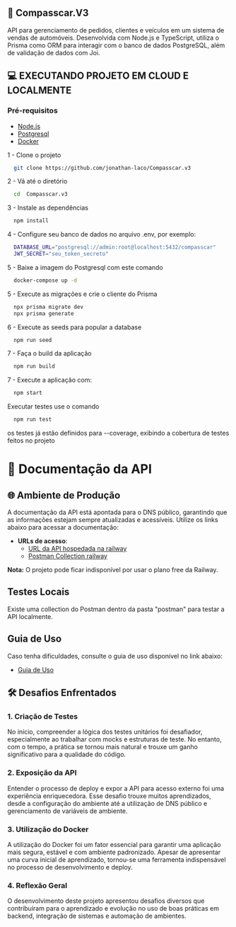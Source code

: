 ## 🚗 Compasscar.V3

API para gerenciamento de pedidos, clientes e veículos em um sistema de vendas de automóveis. Desenvolvida com Node.js e TypeScript, utiliza o Prisma como ORM para interagir com o banco de dados PostgreSQL, além de validação de dados com Joi.

## 💻 EXECUTANDO PROJETO EM CLOUD E LOCALMENTE 

### Pré-requisitos

- [Node.js](https://nodejs.org/)
- [Postgresql](https://www.postgresql.org/)
- [Docker](https://www.docker.com/)

1 - Clone o projeto

```bash
  git clone https://github.com/jonathan-laco/Compasscar.v3
```

2 - Vá até o diretório

```bash
  cd  Compasscar.v3
```

3 - Instale as dependências

```bash
  npm install
```

4 - Configure seu banco de dados no arquivo .env, por exemplo:

```bash
  DATABASE_URL="postgresql://admin:root@localhost:5432/compasscar"
  JWT_SECRET="seu_token_secreto"
```

5 - Baixe a imagem do Postgresql com este comando

```bash
  docker-compose up -d
```

5 - Execute as migrações e crie o cliente do Prisma

```bash
  npx prisma migrate dev
  npx prisma generate
```

6 - Execute as seeds para popular a database

```bash
  npm run seed
```

7 - Faça o build da aplicação

```bash
  npm run build
```

7 - Execute a aplicação com:

```bash
  npm start
```

Executar testes use o comando

```bash
  npm run test
```

os testes já estão definidos para --coverage, exibindo a cobertura de testes feitos no projeto

# 🔢 Documentação da API

## 🌐 Ambiente de Produção

A documentação da API está apontada para o DNS público, garantindo que as informações estejam sempre atualizadas e acessíveis. Utilize os links abaixo para acessar a documentação:

- **URLs de acesso**:
  - [URL da API hospedada na railway](https://compasscarv3-production.up.railway.app/api-docs)
  - [Postman Collection railway](https://www.postman.com/jonathan0x539/workspace/compasscar-v3/collection/14156529-d51a5a9f-4688-4a37-aafe-6b49f2faeeeb?action=share&source=copy-link&creator=14156529)

**Nota:** O projeto pode ficar indisponível por usar o plano free da Railway.

## Testes Locais

Existe uma collection do Postman dentro da pasta "postman" para testar a API localmente.

## Guia de Uso

Caso tenha dificuldades, consulte o guia de uso disponível no link abaixo:

- [Guia de Uso](https://pepper-tuck-27a.notion.site/Compass-CAR-19be90d9b1278002844acf9ba174be2e?pvs=73)

## 🛠️ Desafios Enfrentados

### 1. Criação de Testes

No início, compreender a lógica dos testes unitários foi desafiador, especialmente ao trabalhar com mocks e estruturas de teste. No entanto, com o tempo, a prática se tornou mais natural e trouxe um ganho significativo para a qualidade do código.

### 2. Exposição da API

Entender o processo de deploy e expor a API para acesso externo foi uma experiência enriquecedora. Esse desafio trouxe muitos aprendizados, desde a configuração do ambiente até a utilização de DNS público e gerenciamento de variáveis de ambiente.

### 3. Utilização do Docker

A utilização do Docker foi um fator essencial para garantir uma aplicação mais segura, estável e com ambiente padronizado. Apesar de apresentar uma curva inicial de aprendizado, tornou-se uma ferramenta indispensável no processo de desenvolvimento e deploy.

### 4. Reflexão Geral

O desenvolvimento deste projeto apresentou desafios diversos que contribuíram para o aprendizado e evolução no uso de boas práticas em backend, integração de sistemas e automação de ambientes.
